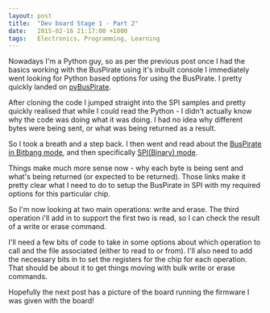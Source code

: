 ```yaml
---
layout: post
title:  "Dev board Stage 1 - Part 2"
date:   2015-02-16 21:17:00 +1000
tags:   Electronics, Programming, Learning
---
```


Nowadays I'm a Python guy, so as per the previous post once I had the basics working with the BusPirate using it's inbuilt console I immediately went looking for Python based options for using the BusPirate.  I pretty quickly landed on [pyBusPirate](https://github.com/audiohacked/pyBusPirate).

After cloning the code I jumped straight into the SPI samples and pretty quickly realised that while I could read the Python - I didn't actually know why the code was doing what it was doing.  I had no idea why different bytes were being sent, or what was being returned as a result.

So I took a breath and a step back.  I then went and read about the [BusPirate in Bitbang mode](http://dangerousprototypes.com/docs/Bitbang), and then specifically [SPI(Binary) mode](http://dangerousprototypes.com/docs/SPI_(binary)).

Things make much more sense now - why each byte is being sent and what's being returned (or expected to be returned).  Those links make it pretty clear what I need to do to setup the BusPirate in SPI with my required options for this particular chip.

So I'm now looking at two main operations: write and erase.  The third operation i'll add in to support the first two is read, so I can check the result of a write or erase command.

I'll need a few bits of code to take in some options about which operation to call and the file associated (either to read to or from).  I'll also need to add the necessary bits in to set the registers for the chip for each operation.  That should be about it to get things moving with bulk write or erase commands.

Hopefully the next post has a picture of the board running the firmware I was given with the board!